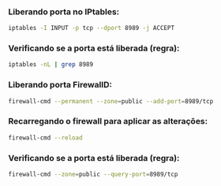 ### Liberando porta no IPtables:
```sh
iptables -I INPUT -p tcp --dport 8989 -j ACCEPT
```
### Verificando se a porta está liberada (regra):
```sh
iptables -nL | grep 8989
```
### Liberando porta FirewallD:
```sh
firewall-cmd --permanent --zone=public --add-port=8989/tcp
```
### Recarregando o firewall para aplicar as alterações:
```sh
firewall-cmd --reload
```

### Verificando se a porta está liberada (regra):
```sh
firewall-cmd --zone=public --query-port=8989/tcp
```
